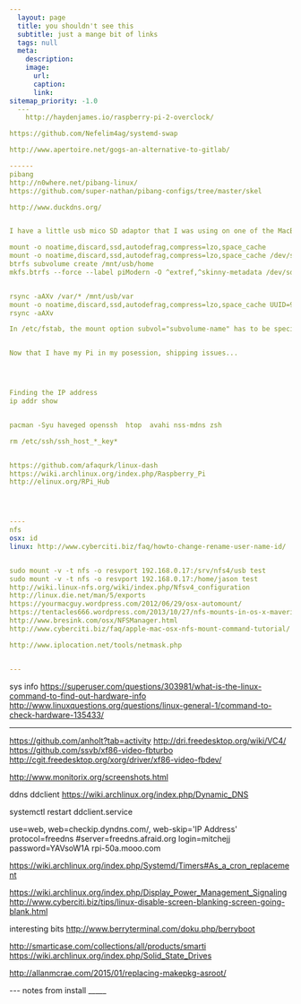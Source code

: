 ```yaml
---
  layout: page
  title: you shouldn't see this
  subtitle: just a mange bit of links
  tags: null
  meta:
    description:
    image:
      url:
      caption:
      link:
sitemap_priority: -1.0
  ---
	http://haydenjames.io/raspberry-pi-2-overclock/

https://github.com/Nefelim4ag/systemd-swap

http://www.apertoire.net/gogs-an-alternative-to-gitlab/

------
pibang
http://n0where.net/pibang-linux/
https://github.com/super-nathan/pibang-configs/tree/master/skel

http://www.duckdns.org/


I have a little usb mico SD adaptor that I was using on one of the MacBooks. So my plan is to use the built in microSD card reader (mmcblk0) to be MBR based with '/boot','/etc', and '/usr' (/sbin, /bin /lib are all found in /usr). So basically /home, /srv and /var I will then move everything else to the USB reader (sda) GTP based with different subvolumes.

mount -o noatime,discard,ssd,autodefrag,compress=lzo,space_cache
mount -o noatime,discard,ssd,autodefrag,compress=lzo,space_cache /dev/sda /mnt/usb/
btrfs subvolume create /mnt/usb/home
mkfs.btrfs --force --label piModern -O ^extref,^skinny-metadata /dev/sda


rsync -aAXv /var/* /mnt/usb/var
mount -o noatime,discard,ssd,autodefrag,compress=lzo,space_cache UUID=93f0a8fa-4406-4786-aa99-e53ae8ce704d /mnt/usb/
rsync -aAXv

In /etc/fstab, the mount option subvol="subvolume-name" has to be specified, and the fsck setting in the last field has to be 0.


Now that I have my Pi in my posession, shipping issues...




Finding the IP address
ip addr show


pacman -Syu haveged openssh  htop  avahi nss-mdns zsh

rm /etc/ssh/ssh_host_*_key*


https://github.com/afaqurk/linux-dash
https://wiki.archlinux.org/index.php/Raspberry_Pi
http://elinux.org/RPi_Hub




----
nfs
osx: id
linux: http://www.cyberciti.biz/faq/howto-change-rename-user-name-id/


sudo mount -v -t nfs -o resvport 192.168.0.17:/srv/nfs4/usb test
sudo mount -v -t nfs -o resvport 192.168.0.17:/home/jason test
http://wiki.linux-nfs.org/wiki/index.php/Nfsv4_configuration
http://linux.die.net/man/5/exports
https://yourmacguy.wordpress.com/2012/06/29/osx-automount/
https://tentacles666.wordpress.com/2013/10/27/nfs-mounts-in-os-x-mavericks/
http://www.bresink.com/osx/NFSManager.html
http://www.cyberciti.biz/faq/apple-mac-osx-nfs-mount-command-tutorial/

http://www.iplocation.net/tools/netmask.php


---
```

sys info
https://superuser.com/questions/303981/what-is-the-linux-command-to-find-out-hardware-info
http://www.linuxquestions.org/questions/linux-general-1/command-to-check-hardware-135433/



---
https://github.com/anholt?tab=activity
http://dri.freedesktop.org/wiki/VC4/
https://github.com/ssvb/xf86-video-fbturbo
http://cgit.freedesktop.org/xorg/driver/xf86-video-fbdev/


http://www.monitorix.org/screenshots.html


ddns
ddclient
https://wiki.archlinux.org/index.php/Dynamic_DNS


systemctl restart ddclient.service

use=web, web=checkip.dyndns.com/, web-skip='IP Address'
protocol=freedns
#server=freedns.afraid.org
login=mitchejj
password=YAVsoW1A
rpi-50a.mooo.com

https://wiki.archlinux.org/index.php/Systemd/Timers#As_a_cron_replacement


https://wiki.archlinux.org/index.php/Display_Power_Management_Signaling
http://www.cyberciti.biz/tips/linux-disable-screen-blanking-screen-going-blank.html



interesting bits
http://www.berryterminal.com/doku.php/berryboot

http://smarticase.com/collections/all/products/smarti
https://wiki.archlinux.org/index.php/Solid_State_Drives

http://allanmcrae.com/2015/01/replacing-makepkg-asroot/


--- notes from install _____

